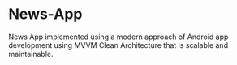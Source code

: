 # News-App
News App implemented using a modern approach of Android app development using MVVM Clean Architecture that is scalable and maintainable.
